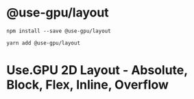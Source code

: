# @use-gpu/layout

```
npm install --save @use-gpu/layout
```

```
yarn add @use-gpu/layout
```

# Use.GPU 2D Layout - Absolute, Block, Flex, Inline, Overflow



